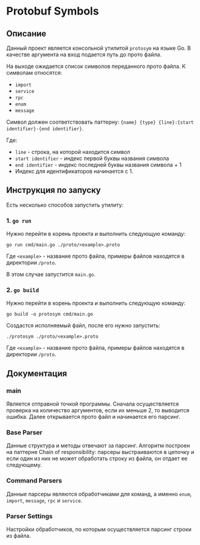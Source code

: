 # Protobuf Symbols

## Описание 
Данный проект является консольной утилитой `protosym` на языке Go. В качестве аргумента на вход подается путь до прото файла.

На выходе ожидается список символов переданного прото файла. К символам относятся:
- `import`
- `service`
- `rpc`
- `enum`
- `message`

Символ должен соответствовать паттерну: `{name} {type} {line}:{start identifier}-{end identifier}`.

Где:
- `line` - строка, на которой находится символ
- `start identifier` - индекс первой буквы названия символа
- `end identifier` - индекс последней буквы названия символа + 1
- Индекс для идентификаторов начинается с 1.

## Инструкция по запуску
Есть несколько способов запустить утилиту:

### 1. `go run`
Нужно перейти в корень проекта и выполнить следующую команду:
```
go run cmd/main.go ./proto/<example>.proto 
```
Где `<example>` - название прото файла, примеры файлов находятся в директории `/proto`.

В этом случае запустится `main.go`.

### 2. `go build`
Нужно перейти в корень проекта и выполнить следующую команду:
```
go build -o protosym cmd/main.go
```
Создастся исполняемый файл, после его нужно запустить:
```
./protosym ./proto/<example>.proto   
```
Где `<example>` - название прото файла, примеры файлов находятся в директории `/proto`.

## Документация

### main
Является отправной точкой программы. Сначала осуществляется проверка на количество аргументов, если их меньше 2, то выводится ошибка. Далее открывается прото файл и начинается его парсинг.

### Base Parser
Данные структура и методы отвечают за парсинг. Алгоритм построен на паттерне Chain of responsibility: парсеры выстраиваются в цепочку и если один из них не может обработать строку из файла, он отдает ее следующему.

### Command Parsers
Данные парсеры являются обработчиками для команд, а именно `enum`, `import`, `message`, `rpc` и `service`. 

### Parser Settings
Настройки обработчиков, по которым осуществляется парсинг строки из файла.